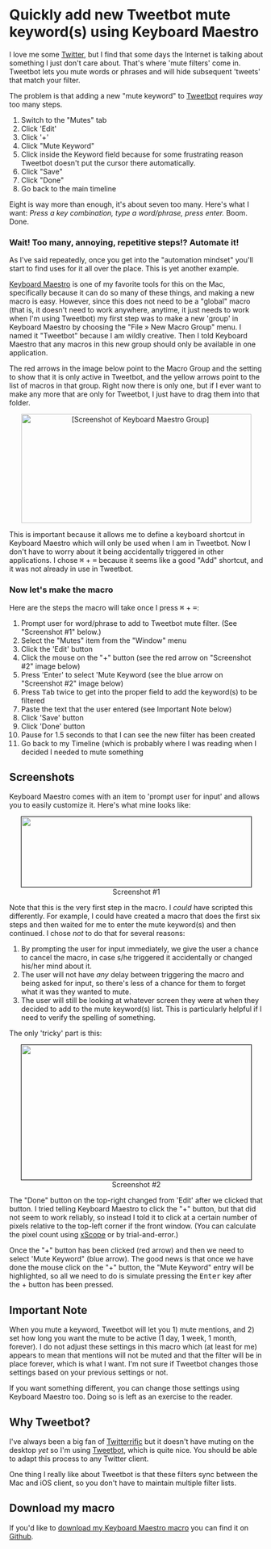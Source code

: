 Quickly add new Tweetbot mute keyword(s) using Keyboard Maestro
====================

I love me some [Twitter], but I find that some days the Internet is talking about something I just don't care about. That's where 'mute filters' come in. Tweetbot lets you mute words or phrases and will hide subsequent 'tweets' that match your filter.

The problem is that adding a new "mute keyword" to [Tweetbot] requires *way* too many steps.

1. Switch to the "Mutes" tab
2. Click 'Edit'
3. Click '+'
4. Click "Mute Keyword"
5. Click inside the Keyword field because for some frustrating reason Tweetbot doesn't put the cursor there automatically. 
6. Click "Save"
7. Click "Done"
8. Go back to the main timeline

Eight is way more than enough, it's about seven too many. Here's what I want: *Press a key combination, type a word/phrase, press enter.* Boom. Done.

### Wait! Too many, annoying, repetitive steps!? Automate it!

As I've said repeatedly, once you get into the "automation mindset" you'll start to find uses for it all over the place. This is yet another example.

[Keyboard Maestro] is one of my favorite tools for this on the Mac, specifically because it can do so many of these things, and making a new macro is easy. However, since this does not need to be a "global" macro (that is, it doesn't need to work anywhere, anytime, it just needs to work when I'm using Tweetbot) my first step was to make a new 'group' in Keyboard Maestro by choosing the "File » New Macro Group" menu. I named it "Tweetbot" because I am wildly creative. Then I told Keyboard Maestro that any macros in this new group should only be available in one application.

The red arrows in the image below point to the Macro Group and the setting to show that it is only active in Tweetbot, and the yellow arrows point to the list of macros in that group. Right now there is only one, but if I ever want to make any more that are only for Tweetbot, I just have to drag them into that folder.

<p style="text-align:center"><img src="http://www.blogcdn.com//media/2013/08/keyboard-maestro-editor-tweetbot-1375343044.jpg" border="0" width="456" height="216" alt="[Screenshot of Keyboard Maestro Group]" /></p>

This is important because it allows me to define a keyboard shortcut in Keyboard Maestro which will only be used when I am in Tweetbot. Now I don't have to worry about it being accidentally triggered in other applications. I chose <kbd>⌘</kbd> + <kbd>=</kbd> because it seems like a good "Add" shortcut, and it was not already in use in Tweetbot.

### Now let's make the macro ###

Here are the steps the macro will take once I press <kbd>⌘</kbd> + <kbd>=</kbd>: 

1. Prompt user for word/phrase to add to Tweetbot mute filter. (See "Screenshot #1" below.)
2. Select the "Mutes" item from the "Window" menu
3. Click the 'Edit' button
4. Click the mouse on the "+" button (see the red arrow on "Screenshot #2" image below)
5. Press 'Enter' to select 'Mute Keyword (see the blue arrow on "Screenshot #2" image below)
6. Press <kbd>Tab</kbd>  twice to get into the proper field to add the keyword(s) to be filtered
7. Paste the text that the user entered (see Important Note below)
8. Click 'Save' button
9. Click 'Done' button
10. Pause for 1.5 seconds to that I can see the new filter has been created
11. Go back to my Timeline (which is probably where I was reading when I decided I needed to mute something

## Screenshots ##

Keyboard Maestro comes with an item to 'prompt user for input' and allows you to easily customize it. Here's what mine looks like:

<p style="text-align:center"><img src="http://www.blogcdn.com//media/2013/08/keyboard-maestro-user-input-for-tweetbot.jpg" border="1" width="456" height="139" alt="" /><br/>Screenshot #1</p>

Note that this is the very first step in the macro. I *could* have scripted this differently. For example, I could have created a macro that does the first six steps and then waited for me to enter the mute keyword(s) and then continued. I chose *not* to do that for several reasons:

1. By prompting the user for input immediately, we give the user a chance to cancel the macro, in case s/he triggered it accidentally or changed his/her mind about it.
2. The user will not have *any* delay between triggering the macro and being asked for input, so there's less of a chance for them to forget what it was they wanted to mute.
3. The user will still be looking at whatever screen they were at when they decided to add to the mute keyword(s) list.  This is particularly helpful if I need to verify the spelling of something.

The only 'tricky' part is this:

<p style="text-align:center"><img src="http://www.blogcdn.com//media/2013/08/tweetbot-mute-filters.jpg" border="1" width="456" height="267" alt="" /><br/>Screenshot #2</p>

The "Done" button on the top-right changed from 'Edit' after we clicked that button. I tried telling Keyboard Maestro to click the "+" button, but that did not seem to work reliably, so instead I told it to click at a certain number of pixels relative to the top-left corner if the front window. (You can calculate the pixel count using [xScope] or by trial-and-error.)

Once the "+" button has been clicked (red arrow) and then we need to select 'Mute Keyword" (blue arrow). The good news is that once we have done the mouse click on the "+" button, the  "Mute Keyword" entry will be highlighted, so all we need to do is simulate pressing the <kbd>Enter</kbd> key after the + button has been pressed.

## Important Note ##

When you mute a keyword, Tweetbot will let you 1) mute mentions, and 2) set how long you want the mute to be active (1 day, 1 week, 1 month, forever). I do not adjust these settings in this macro which (at least for me) appears to mean that mentions will not be muted and that the filter will be in place forever, which is what I want. I'm not sure if Tweetbot changes those settings based on your previous settings or not.

If you want something different, you can change those settings using Keyboard Maestro too. Doing so is left as an exercise to the reader.

## Why Tweetbot? ##

I've always been a big fan of [Twitterrific](http://iconfactory.com/software/twitterrific) but it doesn't have muting on the desktop *yet* so I'm using [Tweetbot], which is quite nice. You should be able to adapt this process to any Twitter client.

One thing I really like about Tweetbot is that these filters sync between the Mac and iOS client, so you don't have to maintain multiple filter lists.

## Download my macro ##

If you'd like to [download my Keyboard Maestro macro] you can find it on [Github].


[Github]: https://github.com/tjluoma/km-add-tweetbot-mute
 
[download my Keyboard Maestro macro]: https://raw.github.com/tjluoma/km-add-tweetbot-mute/master/KM-Tweetbot-Add-Mute-Keyword.kmmacros

[Keyboard Maestro]: http://www.keyboardmaestro.com/main/

[Tweetbot]: http://tapbots.com/software/tweetbot/

[Twitter]: http://twitter.com/tjluoma

[xScope]: http://xscopeapp.com

